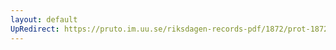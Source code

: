 ```yaml
---
layout: default
UpRedirect: https://pruto.im.uu.se/riksdagen-records-pdf/1872/prot-1872--fk--406/prot-1872--fk--406_052.pdf
---
```

